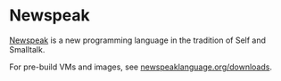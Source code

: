 # Newspeak

[Newspeak](http://www.newspeaklanguage.org/) is a new programming language in the tradition of Self and Smalltalk.

For pre-build VMs and images, see [newspeaklanguage.org/downloads](http://www.newspeaklanguage.org/downloads).
